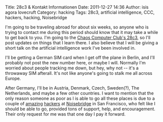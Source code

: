 Title: 28c3 & Kontakt Informationen
Date: 2011-12-27 14:36
Author: isis agora lovecruft
Category: hacking
Tags: 28c3, artificial intelligence, CCC, hackers, hacking, Noisebridge

<!-- PELICAN_BEGIN_SUMMARY -->

I'm going to be traveling abroad for about six weeks, so anyone who is
trying to contact me during this period should know that it may take a
while to get back to you. I'm going to the [Chaos Computer Club's
28c3](http://events.ccc.de/congress/2011/wiki/Welcome), so I'll post
updates on things that I learn there. I also
believe that I will be giving a short talk on the artificial
intelligence work I've been involved in.

I'll be getting a German SIM card when I get off the plane in Berlin,
and I'll probably not post the new number here, or maybe I will.
Normally I'm worried about people tracking me down, but hey, why not --
it's a throwaway SIM afterall. It's not like anyone's going to stalk me
all across Europe.

<!-- PELICAN_END_SUMMARY -->

After Germany, I'll be in Austria, Denmark, Czech, Sweden(?), The
Netherlands, and maybe a few other countries. I want to mention that the
only reason someone as poor as I is able to go all these places is due
to a couple of [amazing](http://starset.net/) [hackers](http://tomlowenthal.com/)
at [Noisebridge](https://www.noisebridge.net/wiki/Noisebridge) in San
Francisco, who felt like I should be able to go, provided tons of
support, help, and encouragement. Their only request for me was that one
day I pay it forward.
